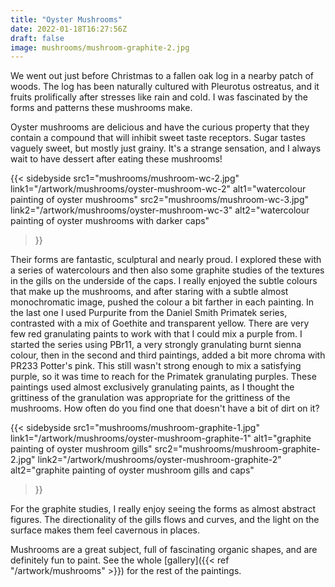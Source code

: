 ```yaml
---
title: "Oyster Mushrooms"
date: 2022-01-18T16:27:56Z
draft: false
image: mushrooms/mushroom-graphite-2.jpg
---
```


We went out just before Christmas to a fallen oak log in a nearby patch of woods.  The log has been naturally cultured with Pleurotus ostreatus, and it fruits prolifically after stresses like rain and cold.  I was fascinated by the forms and patterns these mushrooms make. 

Oyster mushrooms are delicious and have the curious property that they contain a compound that will inhibit sweet taste receptors.  Sugar tastes vaguely sweet, but mostly just grainy.  It's a strange sensation, and I always wait to have dessert after eating these mushrooms!

{{< sidebyside 
src1="mushrooms/mushroom-wc-2.jpg" 
link1="/artwork/mushrooms/oyster-mushroom-wc-2" 
alt1="watercolour painting of oyster mushrooms" 
src2="mushrooms/mushroom-wc-3.jpg" 
link2="/artwork/mushrooms/oyster-mushroom-wc-3" 
alt2="watercolour painting of oyster mushrooms with darker caps" 
>}}

Their forms are fantastic, sculptural and nearly proud.  I explored these with a series of watercolours and then also some graphite studies of the textures in the gills on the underside of the caps.  I really enjoyed the subtle colours that make up the mushrooms, and after staring with a subtle almost monochromatic image, pushed the colour a bit farther in each painting.  In the last one I used Purpurite from the Daniel Smith Primatek series, contrasted with a mix of Goethite and transparent yellow.  There are very few red granulating paints to work with that I could mix a purple from.  I started the series using PBr11, a very strongly granulating burnt sienna colour, then in the second and third paintings, added a bit more chroma with PR233 Potter's pink.  This still wasn't strong enough to mix a satisfying purple, so it was time to reach for the Primatek granulating purples.  These paintings used almost exclusively granulating paints, as I thought the grittiness of the granulation was appropriate for the grittiness of the mushrooms.  How often do you find one that doesn't have a bit of dirt on it?  

{{< sidebyside 
src1="mushrooms/mushroom-graphite-1.jpg" 
link1="/artwork/mushrooms/oyster-mushroom-graphite-1" 
alt1="graphite painting of oyster mushroom gills" 
src2="mushrooms/mushroom-graphite-2.jpg" 
link2="/artwork/mushrooms/oyster-mushroom-graphite-2" 
alt2="graphite painting of oyster mushroom gills and caps"
>}}

For the graphite studies, I really enjoy seeing the forms as almost abstract figures.  The directionality of the gills flows and curves, and the light on the surface makes them feel cavernous in places. 

Mushrooms are a great subject, full of fascinating organic shapes, and are definitely fun to paint. See the whole [gallery]({{< ref "/artwork/mushrooms" >}}) for the rest of the paintings.
